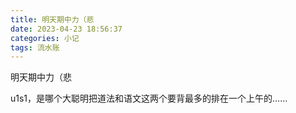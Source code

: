 ```yaml
---
title: 明天期中力（悲
date: 2023-04-23 18:56:37
categories: 小记
tags: 流水账
---
```


明天期中力（悲

u1s1，是哪个大聪明把道法和语文这两个要背最多的排在一个上午的……


